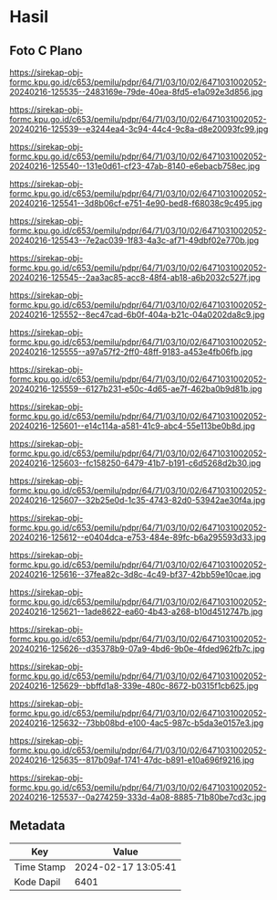 # Hasil

## Foto C Plano

https://sirekap-obj-formc.kpu.go.id/c653/pemilu/pdpr/64/71/03/10/02/6471031002052-20240216-125535--2483169e-79de-40ea-8fd5-e1a092e3d856.jpg

https://sirekap-obj-formc.kpu.go.id/c653/pemilu/pdpr/64/71/03/10/02/6471031002052-20240216-125539--e3244ea4-3c94-44c4-9c8a-d8e20093fc99.jpg

https://sirekap-obj-formc.kpu.go.id/c653/pemilu/pdpr/64/71/03/10/02/6471031002052-20240216-125540--131e0d61-cf23-47ab-8140-e6ebacb758ec.jpg

https://sirekap-obj-formc.kpu.go.id/c653/pemilu/pdpr/64/71/03/10/02/6471031002052-20240216-125541--3d8b06cf-e751-4e90-bed8-f68038c9c495.jpg

https://sirekap-obj-formc.kpu.go.id/c653/pemilu/pdpr/64/71/03/10/02/6471031002052-20240216-125543--7e2ac039-1f83-4a3c-af71-49dbf02e770b.jpg

https://sirekap-obj-formc.kpu.go.id/c653/pemilu/pdpr/64/71/03/10/02/6471031002052-20240216-125545--2aa3ac85-acc8-48f4-ab18-a6b2032c527f.jpg

https://sirekap-obj-formc.kpu.go.id/c653/pemilu/pdpr/64/71/03/10/02/6471031002052-20240216-125552--8ec47cad-6b0f-404a-b21c-04a0202da8c9.jpg

https://sirekap-obj-formc.kpu.go.id/c653/pemilu/pdpr/64/71/03/10/02/6471031002052-20240216-125555--a97a57f2-2ff0-48ff-9183-a453e4fb06fb.jpg

https://sirekap-obj-formc.kpu.go.id/c653/pemilu/pdpr/64/71/03/10/02/6471031002052-20240216-125559--6127b231-e50c-4d65-ae7f-462ba0b9d81b.jpg

https://sirekap-obj-formc.kpu.go.id/c653/pemilu/pdpr/64/71/03/10/02/6471031002052-20240216-125601--e14c114a-a581-41c9-abc4-55e113be0b8d.jpg

https://sirekap-obj-formc.kpu.go.id/c653/pemilu/pdpr/64/71/03/10/02/6471031002052-20240216-125603--fc158250-6479-41b7-b191-c6d5268d2b30.jpg

https://sirekap-obj-formc.kpu.go.id/c653/pemilu/pdpr/64/71/03/10/02/6471031002052-20240216-125607--32b25e0d-1c35-4743-82d0-53942ae30f4a.jpg

https://sirekap-obj-formc.kpu.go.id/c653/pemilu/pdpr/64/71/03/10/02/6471031002052-20240216-125612--e0404dca-e753-484e-89fc-b6a295593d33.jpg

https://sirekap-obj-formc.kpu.go.id/c653/pemilu/pdpr/64/71/03/10/02/6471031002052-20240216-125616--37fea82c-3d8c-4c49-bf37-42bb59e10cae.jpg

https://sirekap-obj-formc.kpu.go.id/c653/pemilu/pdpr/64/71/03/10/02/6471031002052-20240216-125621--1ade8622-ea60-4b43-a268-b10d4512747b.jpg

https://sirekap-obj-formc.kpu.go.id/c653/pemilu/pdpr/64/71/03/10/02/6471031002052-20240216-125626--d35378b9-07a9-4bd6-9b0e-4fded962fb7c.jpg

https://sirekap-obj-formc.kpu.go.id/c653/pemilu/pdpr/64/71/03/10/02/6471031002052-20240216-125629--bbffd1a8-339e-480c-8672-b0315f1cb625.jpg

https://sirekap-obj-formc.kpu.go.id/c653/pemilu/pdpr/64/71/03/10/02/6471031002052-20240216-125632--73bb08bd-e100-4ac5-987c-b5da3e0157e3.jpg

https://sirekap-obj-formc.kpu.go.id/c653/pemilu/pdpr/64/71/03/10/02/6471031002052-20240216-125635--817b09af-1741-47dc-b891-e10a696f9216.jpg

https://sirekap-obj-formc.kpu.go.id/c653/pemilu/pdpr/64/71/03/10/02/6471031002052-20240216-125537--0a274259-333d-4a08-8885-71b80be7cd3c.jpg


## Metadata

| Key        | Value               |
| ---------- | ------------------- |
| Time Stamp | 2024-02-17 13:05:41 |
| Kode Dapil | 6401                |



